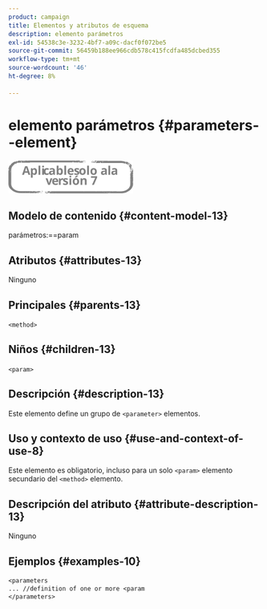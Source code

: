 ```yaml
---
product: campaign
title: Elementos y atributos de esquema
description: elemento parámetros
exl-id: 54538c3e-3232-4bf7-a09c-dacf0f072be5
source-git-commit: 56459b188ee966cdb578c415fcdfa485dcbed355
workflow-type: tm+mt
source-wordcount: '46'
ht-degree: 8%

---
```


# elemento parámetros {#parameters--element}

![](../../../assets/v7-only.svg)

## Modelo de contenido {#content-model-13}

parámetros:==param

## Atributos {#attributes-13}

Ninguno

## Principales {#parents-13}

`<method>`

## Niños {#children-13}

`<param>`

## Descripción {#description-13}

Este elemento define un grupo de `<parameter>`  elementos.

## Uso y contexto de uso {#use-and-context-of-use-8}

Este elemento es obligatorio, incluso para un solo `<param>` elemento secundario del `<method>`  elemento.

## Descripción del atributo {#attribute-description-13}

Ninguno

## Ejemplos {#examples-10}

```
<parameters
... //definition of one or more <param
</parameters>
```
